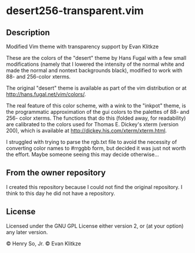 desert256-transparent.vim
=========================

## Description

Modified Vim theme with transparency support by Evan Klitkze

These are the colors of the "desert" theme by Hans Fugal with a few small
modifications (namely that I lowered the intensity of the normal white and
made the normal and nontext backgrounds black), modified to work with 88-
and 256-color xterms.

The original "desert" theme is available as part of the vim distribution or
at http://hans.fugal.net/vim/colors/.

The real feature of this color scheme, with a wink to the "inkpot" theme, is
the programmatic approximation of the gui colors to the palettes of 88- and
256- color xterms.  The functions that do this (folded away, for
readability) are calibrated to the colors used for Thomas E. Dickey's xterm
(version 200), which is available at http://dickey.his.com/xterm/xterm.html.

I struggled with trying to parse the rgb.txt file to avoid the necessity of
converting color names to #rrggbb form, but decided it was just not worth
the effort.  Maybe someone seeing this may decide otherwise...

## From the owner repository

I created this repository because I could not find the original repository.
I think to this day he did not have a repository.

## License

Licensed under the GNU GPL License either version 2, or (at your option) any
later version.

© Henry So, Jr.
© Evan Klitkze
